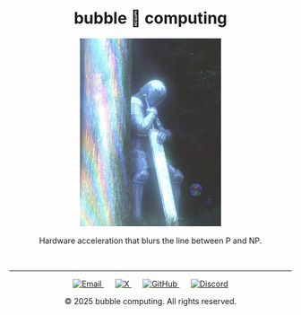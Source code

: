 <div align="center">

# bubble 🫧 computing 

<img src="img/bubble_soldier.jpeg" alt="alt text" style="width:50%;">

Hardware acceleration that blurs the line between P and NP.

</div>

<br>

---
<footer style="text-align: center;">
  <p>
    <a href="mailto:contact@bubble-computing.com" target="_blank" style="margin-right: 20px; transform: scale(2);">
      <img src="https://img.shields.io/badge/-000000?style=flat&logo=gmail&logoColor=white" alt="Email">
    </a>
    <a href="https://x.com/bubble_comp" target="_blank" style="margin-right: 20px; transform: scale(2);">
      <img src="https://img.shields.io/badge/-000000?style=flat&logo=x&logoColor=white" alt="X">
    </a>
    <a href="https://github.com/bubble-computing" target="_blank" style="margin-right: 20px; transform: scale(2);">
      <img src="https://img.shields.io/badge/-000000?style=flat&logo=github&logoColor=white" alt="GitHub">
    </a>
    <a href="https://discord.gg/ReFyWHvH" target="_blank" style="transform: scale(2);">
      <img src="https://img.shields.io/badge/-000000?style=flat&logo=discord&logoColor=white" alt="Discord">
    </a>
  </p>
  <p>&copy; 2025 bubble computing. All rights reserved.</p>
</footer>
